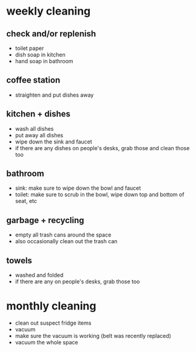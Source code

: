 weekly cleaning
===============

check and/or replenish
----------------------
- toilet paper
- dish soap in kitchen
- hand soap in bathroom

coffee station
--------------
- straighten and put dishes away

kitchen + dishes
----------------
- wash all dishes
- put away all dishes
- wipe down the sink and faucet
- if there are any dishes on people's desks, grab those and clean those too

bathroom
--------
- sink: make sure to wipe down the bowl and faucet
- toilet: make sure to scrub in the bowl, wipe down top and bottom of seat, etc

garbage + recycling
-------------------
- empty all trash cans around the space
- also occasionally clean out the trash can


towels
----------
- washed and folded
- if there are any on people's desks, grab those too

monthly cleaning
================
- clean out suspect fridge items
- vacuum
- make sure the vacuum is working (belt was recently replaced)
- vacuum the whole space
